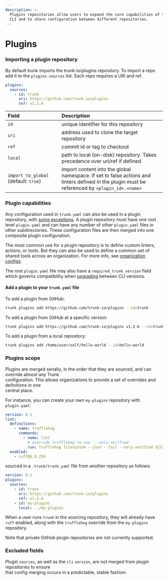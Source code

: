 ```yaml
---
description: >-
  Plugins repositories allow users to expand the core capabilities of the Trunk
  CLI and to share configuration between different repositories.
---
```


# Plugins

### Importing a plugin repository

By default trunk imports the trunk-io/plugins repository. To import a repo add it to the `plugins.sources` list. Each repo requires a URI and ref.

```yaml
plugins:
  sources:
    - id: trunk
      uri: https://github.com/trunk-io/plugins
      ref: v1.2.6
```

| Field                                | Description                                                                                                                                    |
| :----------------------------------- | :--------------------------------------------------------------------------------------------------------------------------------------------- |
| `id`                                 | unique identifier for this repository                                                                                                          |
| `uri`                                | address used to clone the target repository                                                                                                    |
| `ref`                                | commit id or tag to checkout                                                                                                                   |
| `local`                              | path to local (on-disk) repository. Takes precedence over uri/ref if defined                                                                   |
| `import_to_global` (default: `true`) | import content into the global namespace. If set to false actions and linters defined in the plugin must be referenced by `<plugin_id>.<name>` |

### Plugin capabilities

Any configuration used in `trunk.yaml` can also be used in a plugin repository, with [some exceptions](#excluded-fields). A plugin repository must have one root level `plugin.yaml` and can have any number of other `plugin.yaml` files in other subdirectories. These configuration files are then merged into one composite plugin configuration.

The most common use for a plugin repository is to define custom linters, actions, or tools. But they can also be used to define a common set of shared tools across an organization. For more info, see [organization configs](external-repositories.md).

The root `plugin.yaml` file may also have a `required_trunk_version` field which governs compatibility when [upgrading](../cli/upgrade.md) between CLI versions.

#### Add a plugin to your `trunk.yaml` file

To add a plugin from GitHub:

```sh
trunk plugins add https://github.com/trunk-io/plugins --id=trunk
```

To add a plugin from GitHub at a specific version:

```sh
trunk plugins add https://github.com/trunk-io/plugins v1.2.6 --id=trunk
```

To add a plugin from a local repository:

```sh
trunk plugins add /home/user/self/hello-world --id=hello-world
```

### Plugins scope

Plugins are merged serially, in the order that they are sourced, and can override almost any Trunk\
configuration. This allows organizations to provide a set of overrides and definitions in one\
central place.

For instance, you can create your own `my-plugins` repository with `plugin.yaml`:

```yaml
version: 0.1
lint:
  definitions:
    - name: trufflehog
      commands:
        - name: lint
          # override trufflehog to use '--only-verified'
          run: trufflehog filesystem --json --fail --only-verified ${target}
  enabled:
    - ruff@0.0.256
```

sourced in a `.trunk/trunk.yaml` file from another repository as follows:

```yaml
version: 0.1
plugins:
  sources:
    - id: trunk
      uri: https://github.com/trunk-io/plugins
      ref: v1.2.6
    - id: my-plugins
      local: ../my-plugins
```

When a user runs `trunk` in the sourcing repository, they will already have `ruff` enabled, along with the `trufflehog` override from the `my-plugins` repository.

Note that private GitHub plugin repositories are not currently supported.

### Excluded fields

Plugin `sources`, as well as the `cli` `version`, are not merged from plugin repositories to ensure\
that config merging occurs in a predictable, stable fashion.

